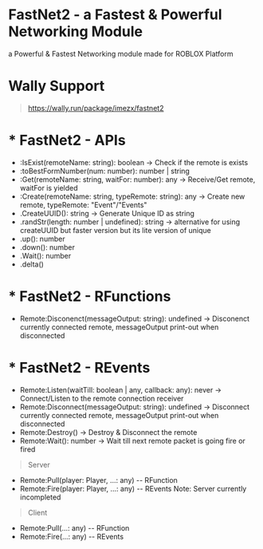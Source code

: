 # FastNet2 - a Fastest & Powerful Networking Module
a Powerful & Fastest Networking module made for ROBLOX Platform

# Wally Support
> https://wally.run/package/imezx/fastnet2

# * FastNet2 - APIs

- :IsExist(remoteName: string): boolean
-> Check if the remote is exists
- :toBestFormNumber(num: number): number | string
- :Get(remoteName: string, waitFor: number): any
-> Receive/Get remote, waitFor is yielded
- :Create(remoteName: string, typeRemote: string): any
-> Create new remote, typeRemote: "Event"/"Events"
- .CreateUUID(): string
-> Generate Unique ID as string
- .randStr(length: number | undefined): string
-> alternative for using createUUID but faster version but its lite version of unique
- .up(): number
- .down(): number
- .Wait(): number
- .delta()

# * FastNet2 - RFunctions
- Remote:Disconenct(messageOutput: string): undefined
-> Disconenct currently connected remote, messageOutput print-out when disconnected

# * FastNet2 - REvents
- Remote:Listen(waitTill: boolean | any, callback: any): never
-> Connect/Listen to the remote connection receiver
- Remote:Disconnect(messageOutput: string): undefined
-> Disconnect currently connected remote, messageOutput print-out when disconnected
- Remote:Destroy()
-> Destroy & Disconnect the remote
- Remote:Wait(): number
-> Wait till next remote packet is going fire or fired

> Server
- Remote:Pull(player: Player, ...: any) -- RFunction
- Remote:Fire(player: Player, ...: any) -- REvents
Note: Server currently incompleted

> Client
- Remote:Pull(...: any) -- RFunction
- Remote:Fire(...: any) -- REvents

